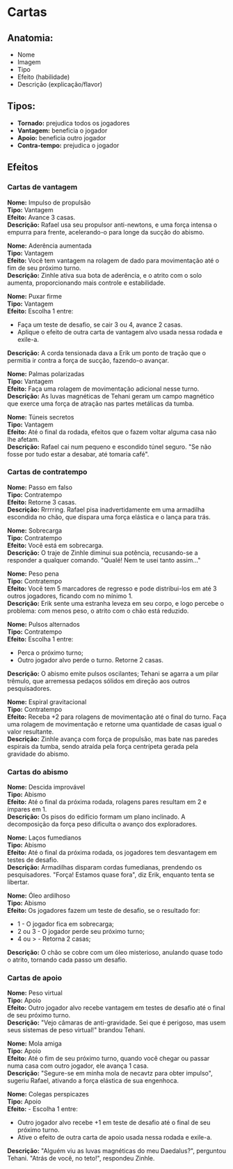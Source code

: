 # Cartas

## Anatomia:
- Nome
- Imagem
- Tipo
- Efeito (habilidade)
- Descrição (explicação/flavor)

## Tipos:
- **Tornado:** prejudica todos os jogadores
- **Vantagem:** beneficia o jogador
- **Apoio:** beneficia outro jogador
- **Contra-tempo:** prejudica o jogador

## Efeitos

### Cartas de vantagem

**Nome:** Impulso de propulsão  
**Tipo:** Vantagem  
**Efeito:** Avance 3 casas.  
**Descrição:** Rafael usa seu propulsor anti-newtons, e uma força intensa o empurra para frente, acelerando-o para longe da sucção do abismo.

**Nome:** Aderência aumentada  
**Tipo:** Vantagem  
**Efeito:** Você tem vantagem na rolagem de dado para movimentação até o fim de seu próximo turno.  
**Descrição:** Zinhle ativa sua bota de aderência, e o atrito com o solo aumenta, proporcionando mais controle e estabilidade.

**Nome:** Puxar firme  
**Tipo:** Vantagem  
**Efeito:** Escolha 1 entre:  
* Faça um teste de desafio, se cair 3 ou 4, avance 2 casas.
* Aplique o efeito de outra carta de vantagem alvo usada nessa rodada e exile-a.
 
**Descrição:** A corda tensionada dava a Erik um ponto de tração que o permitia ir contra a força de sucção, fazendo-o avançar. 

**Nome:** Palmas polarizadas  
**Tipo:** Vantagem  
**Efeito:** Faça uma rolagem de movimentação adicional nesse turno.  
**Descrição:** As luvas magnéticas de Tehani geram um campo magnético que exerce uma força de atração nas partes metálicas da tumba.

**Nome:** Túneis secretos  
**Tipo:** Vantagem  
**Efeito:** Até o final da rodada, efeitos que o fazem voltar alguma casa não lhe afetam.  
**Descrição:** Rafael cai num pequeno e escondido túnel seguro. "Se não fosse por tudo estar a desabar, até tomaria café".

### Cartas de contratempo

**Nome:** Passo em falso  
**Tipo:** Contratempo  
**Efeito:** Retorne 3 casas.  
**Descrição:** Rrrrring. Rafael pisa inadvertidamente em uma armadilha escondida no chão, que dispara uma força elástica e o lança para trás.

**Nome:** Sobrecarga  
**Tipo:** Contratempo  
**Efeito:** Você está em sobrecarga.  
**Descrição:** O traje de Zinhle diminui sua potência, recusando-se a responder a qualquer comando. "Qualé! Nem te usei tanto assim..."

**Nome:** Peso pena  
**Tipo:** Contratempo  
**Efeito:** Você tem 5 marcadores de regresso e pode distribui-los em até 3 outros jogadores, ficando com no mínimo 1.  
**Descrição:** Erik sente uma estranha leveza em seu corpo, e logo percebe o problema: com menos peso, o atrito com o chão está reduzido.

**Nome:** Pulsos alternados  
**Tipo:** Contratempo  
**Efeito:**  Escolha 1 entre:  
* Perca o próximo turno;
* Outro jogador alvo perde o turno. Retorne 2 casas.  

**Descrição:** O abismo emite pulsos oscilantes; Tehani se agarra a um pilar trêmulo, que arremessa pedaços sólidos em direção aos outros pesquisadores.

**Nome:** Espiral gravitacional  
**Tipo:** Contratempo  
**Efeito:** Receba +2 para rolagens de movimentação até o final do turno. Faça uma rolagem de movimentação e retorne uma quantidade de casas igual o valor resultante.  
**Descrição:** Zinhle avança com força de propulsão, mas bate nas paredes espirais da tumba, sendo atraída pela força centrípeta gerada pela gravidade do abismo.

### Cartas do abismo

**Nome:** Descida improvável  
**Tipo:** Abismo  
**Efeito:** Até o final da próxima rodada, rolagens pares resultam em 2 e ímpares em 1.  
**Descrição:** Os pisos do edifício formam um plano inclinado. A decomposição da força peso dificulta o avanço dos exploradores.

**Nome:** Laços fumedianos  
**Tipo:** Abismo  
**Efeito:** Até o final da próxima rodada, os jogadores tem desvantagem em testes de desafio.  
**Descrição:** Armadilhas disparam cordas fumedianas, prendendo os pesquisadores. "Força! Estamos quase fora", diz Erik, enquanto tenta se libertar.

**Nome:** Óleo ardilhoso  
**Tipo:** Abismo  
**Efeito:** Os jogadores fazem um teste de desafio, se o resultado for:
* 1 - O jogador fica em sobrecarga;
* 2 ou 3 - O jogador perde seu próximo turno;
* 4 ou > - Retorna 2 casas;

**Descrição:** O chão se cobre com um óleo misterioso, anulando quase todo o atrito, tornando cada passo um desafio.

### Cartas de apoio

**Nome:** Peso virtual  
**Tipo:** Apoio  
**Efeito:** Outro jogador alvo recebe vantagem em testes de desafio até o final de seu próximo turno.  
**Descrição:** "Vejo câmaras de anti-gravidade. Sei que é perigoso, mas usem seus sistemas de peso virtual!" brandou Tehani.

**Nome:** Mola amiga  
**Tipo:** Apoio  
**Efeito:** Até o fim de seu próximo turno, quando você chegar ou passar numa casa com outro jogador, ele avança 1 casa.   
**Descrição:** "Segure-se em minha mola de necavtz para obter impulso", sugeriu Rafael, ativando a força elástica de sua engenhoca.

**Nome:** Colegas perspicazes  
**Tipo:** Apoio  
**Efeito:** - Escolha 1 entre:
* Outro jogador alvo recebe +1 em teste de desafio até o final de seu próximo turno.
* Ative o efeito de outra carta de apoio usada nessa rodada e exile-a.
    
**Descrição:** "Alguém viu as luvas magnéticas do meu Daedalus?", perguntou Tehani. "Atrás de você, no teto!", respondeu Zinhle.
